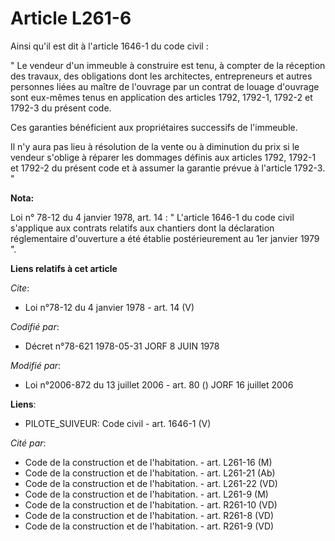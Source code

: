 # Article L261-6

Ainsi qu'il est dit à l'article 1646-1 du code civil : 

" Le vendeur d'un immeuble à construire est tenu, à compter de la réception des travaux, des obligations dont les
architectes, entrepreneurs et autres personnes liées au maître de l'ouvrage par un contrat de louage d'ouvrage sont eux-mêmes
tenus en application des articles 1792, 1792-1, 1792-2 et 1792-3 du présent code. 

Ces garanties bénéficient aux propriétaires successifs de l'immeuble. 

Il n'y aura pas lieu à résolution de la vente ou à diminution du prix si le vendeur s'oblige à réparer les dommages définis
aux articles 1792, 1792-1 et 1792-2 du présent code et à assumer la garantie prévue à l'article 1792-3. "

**Nota:**

Loi n° 78-12 du 4 janvier 1978, art. 14 : " L'article 1646-1 du code civil s'applique aux contrats relatifs aux chantiers
dont la déclaration réglementaire d'ouverture a été établie postérieurement au 1er janvier 1979 ".

**Liens relatifs à cet article**

_Cite_:

  - Loi n°78-12 du 4 janvier 1978 - art. 14 (V)

_Codifié par_:

  - Décret n°78-621 1978-05-31 JORF 8 JUIN 1978

_Modifié par_:

  - Loi n°2006-872 du 13 juillet 2006 - art. 80 () JORF 16 juillet 2006

**Liens**:

  - PILOTE_SUIVEUR: Code civil - art. 1646-1 (V)

_Cité par_:

  - Code de la construction et de l'habitation. - art. L261-16 (M)
  - Code de la construction et de l'habitation. - art. L261-21 (Ab)
  - Code de la construction et de l'habitation. - art. L261-22 (VD)
  - Code de la construction et de l'habitation. - art. L261-9 (M)
  - Code de la construction et de l'habitation. - art. R261-10 (VD)
  - Code de la construction et de l'habitation. - art. R261-8 (VD)
  - Code de la construction et de l'habitation. - art. R261-9 (VD)
